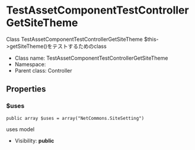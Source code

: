 TestAssetComponentTestControllerGetSiteTheme
===============

Class TestAssetComponentTestControllerGetSiteTheme
$this-&gt;getSiteTheme()をテストするためのclass




* Class name: TestAssetComponentTestControllerGetSiteTheme
* Namespace: 
* Parent class: Controller





Properties
----------


### $uses

    public array $uses = array("NetCommons.SiteSetting")

uses model



* Visibility: **public**



